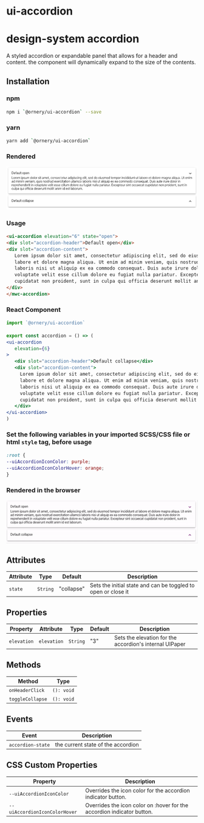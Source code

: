 # ui-accordion

# design-system accordion
A styled accordion or expandable panel that allows for a header and content. the component will dynamically expand to the size of the contents.

## Installation

### npm
```bash
npm i `@ornery/ui-accordion` --save
```

### yarn
```bash
yarn add `@ornery/ui-accordion`
```

### Rendered
![](samples/accordion.png)

### Usage

```html
<ui-accordion elevation="6" state="open">
<div slot="accordion-header">Default open</div>
<div slot="accordion-content">
   Lorem ipsum dolor sit amet, consectetur adipiscing elit, sed do eiusmod tempor incididunt ut
   labore et dolore magna aliqua. Ut enim ad minim veniam, quis nostrud exercitation ullamco
   laboris nisi ut aliquip ex ea commodo consequat. Duis aute irure dolor in reprehenderit in
   voluptate velit esse cillum dolore eu fugiat nulla pariatur. Excepteur sint occaecat
   cupidatat non proident, sunt in culpa qui officia deserunt mollit anim id est laborum.
</div>
</mwc-accordion>
```

### React Component

```jsx
import `@ornery/ui-accordion`

export const accordion = () => (
<ui-accordion
   elevation={6}
>
   <div slot="accordion-header">Default collapse</div>
   <div slot="accordion-content">
     Lorem ipsum dolor sit amet, consectetur adipiscing elit, sed do eiusmod tempor incididunt ut
     labore et dolore magna aliqua. Ut enim ad minim veniam, quis nostrud exercitation ullamco
     laboris nisi ut aliquip ex ea commodo consequat. Duis aute irure dolor in reprehenderit in
     voluptate velit esse cillum dolore eu fugiat nulla pariatur. Excepteur sint occaecat
     cupidatat non proident, sunt in culpa qui officia deserunt mollit anim id est laborum.
   </div>
</ui-accordion>
)
```

### Set the following variables in your imported SCSS/CSS file or html `style` tag, before usage

```css
:root {
--uiAccordionIconColor: purple;
--uiAccordionIconColorHover: orange;
}
```

### Rendered in the browser
![](samples/accordion-custom.gif)

## Attributes

| Attribute | Type     | Default    | Description                                      |
|-----------|----------|------------|--------------------------------------------------|
| `state`   | `String` | "collapse" | Sets the initial state and can be toggled to open or close it |

## Properties

| Property    | Attribute   | Type     | Default | Description                                      |
|-------------|-------------|----------|---------|--------------------------------------------------|
| `elevation` | `elevation` | `String` | "3"     | Sets the elevation for the accordion's internal UIPaper |

## Methods

| Method           | Type       |
|------------------|------------|
| `onHeaderClick`  | `(): void` |
| `toggleCollapse` | `(): void` |

## Events

| Event             | Description                        |
|-------------------|------------------------------------|
| `accordion-state` | the current state of the accordion |

## CSS Custom Properties

| Property                       | Description                                      |
|--------------------------------|--------------------------------------------------|
| `--uiAccordionIconColor`      | Overrides the icon color for the accordion indicator button. |
| `--uiAccordionIconColorHover` | Overrides the icon color on :hover for the accordion indicator button. |

